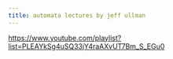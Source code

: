 ```yaml
---
title: automata lectures by jeff ullman
---
```


https://www.youtube.com/playlist?list=PLEAYkSg4uSQ33jY4raAXvUT7Bm_S_EGu0
